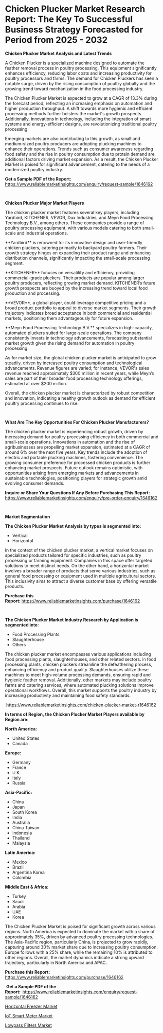 <p><h1>Chicken Plucker Market Research Report: The Key To Successful Business Strategy Forecasted for Period from 2025 - 2032</h1></p><p><strong>Chicken Plucker Market Analysis and Latest Trends</strong></p>
<p><p>A Chicken Plucker is a specialized machine designed to automate the feather removal process in poultry processing. This equipment significantly enhances efficiency, reducing labor costs and increasing productivity for poultry processors and farms. The demand for Chicken Pluckers has seen a notable surge, driven by the rising consumption of poultry globally and the growing trend toward mechanization in the food processing industry.</p><p>The Chicken Plucker Market is expected to grow at a CAGR of 13.3% during the forecast period, reflecting an increasing emphasis on automation and higher production throughput. A shift towards more hygienic and efficient processing methods further bolsters the market's growth prospects. Additionally, innovations in technology, including the integration of smart systems and energy-efficient designs, are revolutionizing traditional poultry processing.</p><p>Emerging markets are also contributing to this growth, as small and medium-sized poultry producers are adopting plucking machines to enhance their operations. Trends such as consumer awareness regarding food safety and the rise in poultry consumption due to protein demand are additional factors driving market expansion. As a result, the Chicken Plucker Market is poised for significant advancement, catering to the needs of a modernized poultry industry.</p></p>
<p><strong>Get a Sample PDF of the Report:&nbsp;</strong> <a href="https://www.reliablemarketinsights.com/enquiry/request-sample/1646162?utm_campaign=1938&utm_medium=2&utm_source=Github&utm_content=ia&utm_term=11042025&utm_id=chicken-plucker">https://www.reliablemarketinsights.com/enquiry/request-sample/1646162</a></p>
<p>&nbsp;</p>
<p><strong>Chicken Plucker Major Market Players</strong></p>
<p><p>The chicken plucker market features several key players, including Yardbird, KITCHENER, VEVOR, Dux Industries, and Meyn Food Processing Technology B.V., among others. These companies provide a range of poultry processing equipment, with various models catering to both small-scale and industrial operations.</p><p>**Yardbird** is renowned for its innovative design and user-friendly chicken pluckers, catering primarily to backyard poultry farmers. Their growth strategy hinges on expanding their product range and enhancing distribution channels, significantly impacting the small-scale processing segment.</p><p>**KITCHENER** focuses on versatility and efficiency, providing commercial-grade pluckers. Their products are popular among larger poultry producers, reflecting growing market demand. KITCHENER’s future growth prospects are buoyed by the increasing trend toward local food production and processing.</p><p>**VEVOR**, a global player, could leverage competitive pricing and a broad product portfolio to appeal to diverse market segments. Their growth trajectory indicates broad acceptance in both commercial and residential markets, positioning them advantageously for future expansion.</p><p>**Meyn Food Processing Technology B.V.** specializes in high-capacity, automated pluckers suited for large-scale operations. The company consistently invests in technology advancements, forecasting substantial market growth given the rising demand for automation in poultry processing.</p><p>As for market size, the global chicken plucker market is anticipated to grow steadily, driven by increased poultry consumption and technological advancements. Revenue figures are varied; for instance, VEVOR's sales revenue reached approximately $300 million in recent years, while Meyn’s sales are part of their broader food processing technology offerings, estimated at over $200 million.</p><p>Overall, the chicken plucker market is characterized by robust competition and innovation, indicating a healthy growth outlook as demand for efficient poultry processing continues to rise.</p></p>
<p>&nbsp;</p>
<p><strong>What Are The Key Opportunities For Chicken Plucker Manufacturers?</strong></p>
<p><p>The chicken plucker market is experiencing robust growth, driven by increasing demand for poultry processing efficiency in both commercial and small-scale operations. Innovations in automation and the rise of agribusinesses are propelling market expansion, estimated at a CAGR of around 6% over the next five years. Key trends include the adoption of electric and portable plucking machines, fostering convenience. The growing consumer preference for processed chicken products is further enhancing market prospects. Future outlook remains optimistic, with opportunities arising from emerging markets and advancements in sustainable technologies, positioning players for strategic growth amid evolving consumer demands.</p></p>
<p><strong>Inquire or Share Your Questions If Any Before Purchasing This Report:</strong> <a href="https://www.reliablemarketinsights.com/enquiry/pre-order-enquiry/1646162?utm_campaign=1938&utm_medium=2&utm_source=Github&utm_content=ia&utm_term=11042025&utm_id=chicken-plucker">https://www.reliablemarketinsights.com/enquiry/pre-order-enquiry/1646162</a></p>
<p>&nbsp;</p>
<p><strong>Market Segmentation</strong></p>
<p><strong>The Chicken Plucker Market Analysis by types is segmented into:</strong></p>
<p><ul><li>Vertical</li><li>Horizontal</li></ul></p>
<p><p>In the context of the chicken plucker market, a vertical market focuses on specialized products tailored for specific industries, such as poultry processing or farming equipment. Companies in this space offer targeted solutions to meet distinct needs. On the other hand, a horizontal market involves a broader range of products that serve various industries, such as general food processing or equipment used in multiple agricultural sectors. This inclusivity aims to attract a diverse customer base by offering versatile products.</p></p>
<p><strong>Purchase this Report:&nbsp;</strong><a href="https://www.reliablemarketinsights.com/purchase/1646162?utm_campaign=1938&utm_medium=2&utm_source=Github&utm_content=ia&utm_term=11042025&utm_id=chicken-plucker">https://www.reliablemarketinsights.com/purchase/1646162</a></p>
<p>&nbsp;</p>
<p><strong>The Chicken Plucker Market Industry Research by Application is segmented into:</strong></p>
<p><ul><li>Food Processing Plants</li><li>Slaughterhouse</li><li>Others</li></ul></p>
<p><p>The chicken plucker market encompasses various applications including food processing plants, slaughterhouses, and other related sectors. In food processing plants, chicken pluckers streamline the defeathering process, enhancing efficiency and product quality. Slaughterhouses utilize these machines to meet high-volume processing demands, ensuring rapid and hygienic feather removal. Additionally, other markets may include poultry farms and catering services, where automated plucking solutions improve operational workflows. Overall, this market supports the poultry industry by increasing productivity and maintaining food safety standards.</p></p>
<p><a href="https://www.reliablemarketinsights.com/chicken-plucker-market-r1646162?utm_campaign=1938&utm_medium=2&utm_source=Github&utm_content=ia&utm_term=11042025&utm_id=chicken-plucker">&nbsp;https://www.reliablemarketinsights.com/chicken-plucker-market-r1646162</a></p>
<p><strong>In terms of Region, the Chicken Plucker Market Players available by Region are:</strong></p>
<p>
    <p> <strong> North America: </strong>
        <ul>
            <li>United States</li>
            <li>Canada</li>
        </ul>
        </p> 
    <p> <strong> Europe: </strong>
        <ul>
            <li>Germany</li>
            <li>France</li>
            <li>U.K.</li>
            <li>Italy</li>
            <li>Russia</li>
        </ul>
        </p> 
    <p> <strong> Asia-Pacific: </strong>
        <ul>
            <li>China</li>
            <li>Japan</li>
            <li>South Korea</li>
            <li>India</li>
            <li>Australia</li>
            <li>China Taiwan</li>
            <li>Indonesia</li>
            <li>Thailand</li>
            <li>Malaysia</li>
        </ul>
        </p> 
    <p> <strong> Latin America: </strong>
        <ul>
            <li>Mexico</li>
            <li>Brazil</li>
            <li>Argentina Korea</li>
            <li>Colombia</li>
        </ul>
        </p> 
    <p> <strong> Middle East & Africa: </strong>
        <ul>
            <li>Turkey</li>
            <li>Saudi</li>
            <li>Arabia</li>
            <li>UAE</li>
            <li>Korea</li>
        </ul>
    </p>
    </p>
<p><p>The Chicken Plucker Market is poised for significant growth across various regions. North America is expected to dominate the market with a share of approximately 35%, driven by advanced poultry processing technologies. The Asia-Pacific region, particularly China, is projected to grow rapidly, capturing around 30% market share due to increasing poultry consumption. Europe follows with a 25% share, while the remaining 10% is attributed to other regions. Overall, the market dynamics indicate a strong upward trajectory, particularly in North America and APAC.</p></p>
<p><strong>Purchase this Report: </strong><a href="https://www.reliablemarketinsights.com/purchase/1646162?utm_campaign=1938&utm_medium=2&utm_source=Github&utm_content=ia&utm_term=11042025&utm_id=chicken-plucker">https://www.reliablemarketinsights.com/purchase/1646162</a></p>
<p>&nbsp;<strong>Get a Sample PDF of the Report:&nbsp;&nbsp;</strong><a href="https://www.reliablemarketinsights.com/enquiry/request-sample/1646162?utm_campaign=1938&utm_medium=2&utm_source=Github&utm_content=ia&utm_term=11042025&utm_id=chicken-plucker">https://www.reliablemarketinsights.com/enquiry/request-sample/1646162</a></p>
<p><strong></strong></p>
<p><p><a href="https://github.com/saroarmaicky/Market-Research-Report-List-1/blob/main/horizontal-freezer-market.md?utm_campaign=1938&utm_medium=2&utm_source=Github&utm_content=ia&utm_term=11042025&utm_id=chicken-plucker">Horizontal Freezer Market</a></p><p><a href="https://github.com/stephaniwo144/Market-Research-Report-List-1/blob/main/iot-smart-meter-market.md?utm_campaign=1938&utm_medium=2&utm_source=Github&utm_content=ia&utm_term=11042025&utm_id=chicken-plucker">IoT Smart Meter Market</a></p><p><a href="https://github.com/ParvinKhatun77/Market-Research-Report-List-2/blob/main/lowpass-filters-market.md?utm_campaign=1938&utm_medium=2&utm_source=Github&utm_content=ia&utm_term=11042025&utm_id=chicken-plucker">Lowpass Filters Market</a></p></p>
